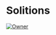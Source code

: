 # Solitions

[![Owner](https://img.shields.io/badge/owner-omerahat-blue)](https://github.com/omerahat)
